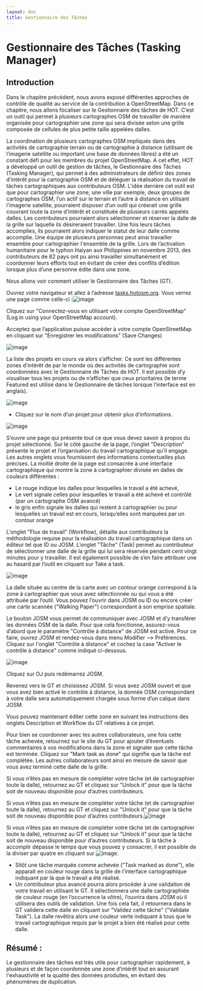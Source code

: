 ```yaml
---
layout: doc
title: Gestionnaire des Tâches
---
```


Gestionnaire des Tâches (Tasking Manager)
==========================================

Introduction
---------------

Dans le chapitre précédent, nous avons exposé différentes approches de
contrôle de qualité au service de la contribution à OpenStreetMap. Dans
ce chapitre, nous allons focaliser sur le Gestionnaire des tâches de
HOT. C’est un outil qui permet à plusieurs cartographes OSM de
travailler de manière organisée pour cartographier une zone qui sera
divisée selon une grille composée de cellules de plus petite taille
appelées dalles.

La coordination de plusieurs cartographes OSM impliqués dans des
activités de cartographie terrain ou de cartographie à distance
(utilisant de l’imagerie satellite ou important une base de données
libres) a été un constant défi pour les membres du projet OpenStreetMap.
A cet effet, HOT a développé un outil de gestion de tâches, le
Gestionnaire des Tâches (Tasking Manager), qui permet à des
administrateurs de définir des zones d’intérêt pour la cartographie OSM
et de déléguer la réalisation du travail de tâches cartographiques aux
contributeurs OSM. L'idée derrière cet outil est que pour cartographier
une zone, une ville par exemple, deux groupes de cartographes OSM, l’un
actif sur le terrain et l’autre à distance en utilisant l'imagerie
satellite, pourraient disposer d’un outil qui créerait une grille
couvrant toute la zone d’intérêt et constituée de plusieurs carrés
appelés dalles. Les contributeurs pourraient alors sélectionner et
réserver la dalle de la grille sur laquelle ils désireraient travailler.
Une fois leurs tâches accomplies, ils pourraient alors indiquer le
statut de leur dalle comme accomplie. Une équipe de
plusieurs personnes peut ainsi travailler ensemble pour cartographier
l'ensemble de la grille. Lors de l’activation humanitaire pour le typhon
Haiyan aux Philippines en novembre 2013, des contributeurs de 82 pays
ont pu ainsi travailler simultanément et coordonner leurs efforts tout
en évitant de créer des conflits d’édition lorsque plus d’une personne
édite dans une zone.

Nous allons voir comment utiliser le Gestionnaire des Tâches (GT).

Ouvrez votre navigateur et allez à
l’adresse [](http://tasks.hotosm.org)[tasks.hotosm.org](http://tasks.hotosm.org).
Vous verrez une page comme celle-ci :![image](/images/fr/0300-12-26-tasking-manager/image03.png)

Cliquez sur "Connectez-vous en utilisant votre compte OpenStreetMap"
(Log in using your OpenStreetMap account).

Acceptez que l’application puisse accéder à votre compte OpenStreetMap
en cliquant sur "Enregistrer les modifications" (Save Changes)

![image](/images/fr/0300-12-26-tasking-manager/image08.png)

La liste des projets en cours va alors s’afficher. Ce sont les
différentes zones d’intérêt de par le monde où des activités de
cartographie sont coordonnées avec le Gestionnaire de Tâches de HOT. Il
est possible d’y visualiser tous les projets ou de n’afficher que ceux
prioritaires (le terme Featured est utilisé dans le Gestionnaire de
tâches lorsque l’interface est en anglais).

![image](/images/fr/0300-12-26-tasking-manager/image06.png)

-   Cliquez sur le nom d’un projet pour obtenir plus d’informations.

![image](/images/fr/0300-12-26-tasking-manager/image01.png)

S’ouvre une page qui présente tout ce que vous devez savoir à propos du
projet sélectionné. Sur le côté gauche de la page, l’onglet
"Description" présente le projet et l’organisation du travail
cartographique qu’il engage. Les autres onglets vous fournissent des
informations contextuelles plus précises. La moitié droite de la page
est consacrée à une interface cartographique qui montre la zone à
cartographier divisée en dalles de couleurs différentes :

-   Le rouge indique les dalles pour lesquelles le travail a été achevé,
-   Le vert signale celles pour lesquelles le travail a été achevé et
    contrôlé (par un cartographe OSM avancé)
-   le gris enfin signale les dalles qui restent à cartographier ou pour
    lesquelles un travail est en cours, lorsqu’elles sont marquées par
    un contour orange

L'onglet "Flux de travail" (Workflow), détaille aux contributeurs la
méthodologie requise pour la réalisation du travail cartographique dans
un éditeur tel que ID ou JOSM. L’onglet "Tâche" (Task) permet au
contributeur de sélectionner une dalle de la grille qui lui sera
réservée pendant cent vingt minutes pour y travailler. Il est également
possible de s’en faire attribuer une au hasard par l’outil en cliquant
sur Take a task.

![image](/images/fr/0300-12-26-tasking-manager/image00.png)

La dalle située au centre de la carte avec un contour orange correspond
à la zone à cartographier que vous avez sélectionnée ou qui vous a été
attribuée par l’outil. Vous pouvez l’ouvrir dans JOSM ou ID ou encore
créer une carte scannée ("Walking Paper") correspondant à son emprise
spatiale.

Le bouton JOSM vous permet de communiquer avec JOSM et d’y transférer
les données OSM de la dalle. Pour que cela fonctionne, assurez-vous
d’abord que le paramètre "Contrôle à distance" de JOSM est activé. Pour
ce faire, ouvrez JOSM et rendez-vous dans menu Modifier --\>
Préférences. Cliquez sur l'onglet "Contrôle à distance" et cochez la
case "Activer le contrôle à distance" comme indiqué ci-dessous.

![image](/images/fr/0300-12-26-tasking-manager/image07.png)

Cliquez sur OJ puis redémarrez JOSM.

Revenez vers le GT et choisissez JOSM. Si vous avez JOSM ouvert et que
vous avez bien activé le contrôle à distance, la donnée OSM
correspondant à votre dalle sera automatiquement chargée sous forme d’un
calque dans JOSM.

Vous pouvez maintenant éditer cette zone en suivant les instructions des
onglets Description et Workflow du GT relatives à ce projet.

Pour bien se coordonner avec les autres collaborateurs, une fois cette
tâche achevée, retournez sur le site du GT pour ajouter d’éventuels
commentaires à vos modifications dans la zone et signaler que cette
tâche est terminée. Cliquez sur "Mark task as done" qui signifie que la
tâche est complétée. Les autres collaborateurs sont ainsi en mesure de
savoir que vous avez terminé cette dalle de la grille.

Si vous n’êtes pas en mesure de compléter votre tâche (et de
cartographier toute la dalle), retournez au GT et cliquez sur "Unlock
it" pour que la tâche soit de nouveau disponible pour d’autres
contributeurs.

Si vous n’êtes pas en mesure de compléter votre tâche (et de
cartographier toute la dalle), retournez au GT et cliquez sur "Unlock
it" pour que la tâche soit de nouveau disponible pour d’autres
contributeurs.![image](/images/fr/0300-12-26-tasking-manager/image04.png)

Si vous n’êtes pas en mesure de compléter votre tâche (et de
cartographier toute la dalle), retournez au GT et cliquez sur "Unlock
it" pour que la tâche soit de nouveau disponible pour d’autres
contributeurs. Si la tâche à accomplir dépasse le temps que vous pouvez
y consacrer, il est possible de la diviser par quatre en cliquant sur
![image](/images/fr/0300-12-26-tasking-manager/image05.png).

-   Sitôt une tâche marquée comme achevée ("Task marked as done"), elle
    apparaît en couleur rouge dans la grille de l’interface
    cartographique indiquant par là que le travail a été réalisé.
-   Un contributeur plus avancé pourra alors procéder à une validation
    de votre travail en utilisant le GT. Il sélectionnera une dalle
    cartographiée de couleur rouge (en l’occurrence la vôtre), l’ouvrira
    dans JOSM où il utilisera des outils de validation. Une fois cela
    fait, il retournera dans le GT validera cette dalle en cliquant sur
    "Validez cette tâche" ("Validate Task"). La dalle revêtira alors une
    couleur verte indiquant à tous que le travail cartographique requis
    par le projet a bien été réalisé pour cette dalle.

Résumé :
--------

Le gestionnaire des tâches est très utile pour cartographier rapidement,
à plusieurs et de façon coordonnée une zone d’intérêt tout en assurant
l'exhaustivité et la qualité des données produites, en évitant des
phénomènes de duplication.
